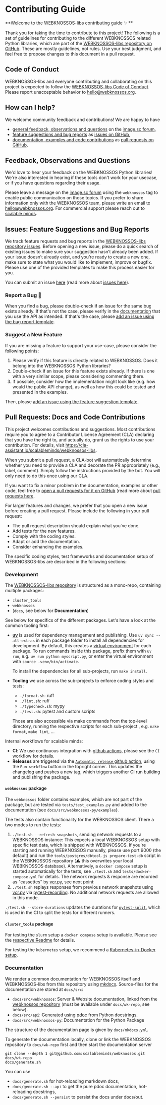 # Contributing Guide

**Welcome to the WEBKNOSSOS-libs contributing guide :sparkles: **

Thank you for taking the time to contribute to this project! The following is a set of guidelines for contributing to the different WEBKNOSSOS related Python libraries, which are part of the [WEBKNOSSOS-libs repository on GitHub](https://github.com/scalableminds/webknossos-libs). These are mostly guidelines, not rules. Use your best judgment, and feel free to propose changes to this document in a pull request.

## Code of Conduct

WEBKNOSSOS-libs and everyone contributing and collaborating on this project is expected to follow the [WEBKNOSSOS-libs Code of Conduct](CODE_OF_CONDUCT.md). Please report unacceptable behavior to [hello@webknossos.org](mailto:hello@webknossos.org).


## How can I help?

We welcome community feedback and contributions! We are happy to have

* [general feedback, observations and questions](#feedback-observations-and-questions) on the [image.sc forum](https://forum.image.sc/tag/webknossos),
* [feature suggestions and bug reports](#issues-feature-suggestions-and-bug-reports) as [issues on GitHub](https://github.com/scalableminds/webknossos-libs/issues/new),
* [documentation, examples and code contributions](#pull-requests-docs-and-code-contributions) as [pull requests on GitHub](https://github.com/scalableminds/webknossos-libs/compare).


## Feedback, Observations and Questions

We'd love to hear your feedback on the WEBKNOSSOS Python libraries!
We're also interested in hearing if these tools don't work for your usecase,
or if you have questions regarding their usage.

Please leave a message on the [image.sc forum](https://forum.image.sc/tag/webknossos)
using the `webknossos` tag to enable public communication on those topics.
If you prefer to share information only with the WEBKNOSSOS team, please write an email
to [hello@webknossos.org](mailto:hello@webknossos.org). For commercial support please
reach out to [scalable minds](https://scalableminds.com).


## Issues: Feature Suggestions and Bug Reports

We track feature requests and bug reports in the [WEBKNOSSOS-libs repository issues](https://github.com/scalableminds/webknossos-libs/issues).
Before opening a new issue, please do a quick search of existing issues to make sure your suggestion hasn’t already been added.
If your issue doesn’t already exist, and you’re ready to create a new one, make sure to state what you would like to implement, improve or bugfix.
Please use one of the provided templates to make this process easier for you.

You can submit an issue [here](https://github.com/scalableminds/webknossos-libs/issues/new)
(read more about [issues here](https://docs.github.com/en/issues)).


### Report a Bug :lady_beetle:

When you find a bug, please double-check if an issue for the same bug exists already.
If that's not the case, please verify in the [documentation](https://docs.webknossos.org/api/webknossos.html)
that you use the API as intended. If that's the case, please
[add an issue using the bug report template](https://github.com/scalableminds/webknossos/issues/new?template=bug_report.md).


### Suggest a New Feature

If you are missing a feature to support your use-case, please consider the following points:

1. Please verify if this feature is directly related to WEBKNOSSOS.
   Does it belong into the WEBKNOSSOS Python libraries?
2. Double-check if an issue for this feature exists already. If there is one with a very similar scope,
   please considering commenting there.
3. If possible, consider how the implementation might look like (e.g. how would the public API change),
   as well as how this could be tested and presented in the examples.

Then, please [add an issue using the feature suggestion template](https://github.com/scalableminds/webknossos/issues/new?template=feature_suggestion.md).


## Pull Requests: Docs and Code Contributions

This project welcomes contributions and suggestions. Most contributions require you to
agree to a Contributor License Agreement (CLA) declaring that you have the right to,
and actually do, grant us the rights to use your contribution. For details, visit
https://cla-assistant.io/scalableminds/webknossos-libs.

When you submit a pull request, a CLA-bot will automatically determine whether you need
to provide a CLA and decorate the PR appropriately (e.g., label, comment). Simply follow the
instructions provided by the bot. You will only need to do this once using our CLA.

If you want to fix a minor problem in the documentation, examples or other code, feel free to
[open a pull requests for it on GitHub](https://github.com/scalableminds/webknossos-libs/compare)
(read more about [pull requests here](https://docs.github.com/en/pull-requests).

For larger features and changes, we prefer that you open a new issue before creating a pull request.
Please include the following in your pull request:

* The pull request description should explain what you've done.
* Add tests for the new features.
* Comply with the coding styles.
* Adapt or add the documentation.
* Consider enhancing the examples.

The specific coding styles, test frameworks and documentation setup of WEBKNOSSOS-libs are described
in the following sections:


### Development

The [WEBKNOSSOS-libs repository](https://github.com/scalableminds/webknossos-libs) is structured as a mono-repo, containing multiple packages:

* `cluster_tools`
* `webknossos`
* (`docs`, see below for **Documentation**)

See below for specifics of the different packages. Let's have a look at the common tooling first:

* [**uv**](https://docs.astral.sh/uv) is used for dependency management and publishing.
  Use `uv sync --all-extras` in each package folder to install all dependencies for development.
  By default, this creates a [virtual environment](https://docs.python.org/3/tutorial/venv.html) for each package.
  To run commands inside this package, prefix them with `uv run`, e.g. `uv run python myscript.py`,
  or enter the virtual environment with `source .venv/bin/activate`.

  To install the dependencies for all sub-projects, run `make install`.
  
* **Tooling** we use across the sub-projects to enforce coding styles and tests:
    * `./format.sh`: ruff
    * `./lint.sh`: ruff
    * `./typecheck.sh`: mypy
    * `./test.sh`: pytest and custom scripts

  Those are also accessible via make commands from the top-level directory, running the respective scripts for each sub-project
  , e.g. `make format`, `make lint`, …

Internal workflows for scalable minds:

* **CI**: We use continuous integration with [github actions](https://github.com/scalableminds/webknossos-libs/actions),
  please see the `CI` workflow for details.
* **Releases** are triggered via the
  [`Automatic release` github action](https://github.com/scalableminds/webknossos-libs/actions/workflows/release.yml),
  using the `Run workflow` button in the topright corner.
  This updates the changelog and pushes a new tag, which triggers another CI run building and publishing the package.


#### `webknossos` package

The `webknossos` folder contains examples, which are not part of the package, but are tested via `tests/test_examples.py` and added to the documentation (see `docs/src/webknossos-py/examples`).

The tests also contain functionality for the WEBKNOSSOS client. There a two modes to run the tests:

1. `./test.sh --refresh-snapshots`, sending network requests to a WEBKNOSSOS instance:
  This expects a local WEBKNOSSOS setup with specific test data, which is shipped with WEBKNOSSOS. If you're starting and running WEBKNOSSOS manually, please use port 9000 (the default) and run the `tools/postgres/dbtool.js prepare-test-db` script in the WEBKNOSSOS repository (⚠️ this overwrites your local WEBKNOSSOS database). Alternatively, a `docker compose` setup is started automatically for the tests, see `./test.sh` and `tests/docker-compose.yml` for details. The network requests & response are recorded as "cassettes" by [vcr.py](https://vcrpy.readthedocs.io), see next point:
2. `./test.sh` replays responses from previous network snapshots using [vcr.py](https://vcrpy.readthedocs.io) via [pytest-recording](https://github.com/kiwicom/pytest-recording). No additional network requests are allowed in this mode.

`./test.sh --store-durations` updates the durations for
[`pytest-split`](https://jerry-git.github.io/pytest-split),
which is used in the CI to split the tests for different runners.

#### `cluster_tools` package

For testing the `slurm` setup a `docker compose` setup is available. Please see the [respective Readme](https://github.com/scalableminds/webknossos-libs/blob/master/cluster_tools/README.md) for details.

For testing the `kubernetes` setup, we recommend a [Kubernetes-in-Docker setup](https://kind.sigs.k8s.io/).


### Documentation

We render a common documentation for WEBKNOSSOS itself and WEBKNOSSOS-libs from this repository using [mkdocs](https://www.mkdocs.org/). Source-files for the documentation are stored at `docs/src`:

* `docs/src/webknossos`: Server & Website documentation, linked from the [webknossos repository](https://github.com/scalableminds/webknossos) (must be available under `docs/wk-repo`, see below).
* `docs/src/api`: Generated using [pdoc](https://pdoc.dev) from Python docstrings.
* `docs/src/webknossos-py`: Documentation for the Python Package

The structure of the documentation page is given by `docs/mkdocs.yml`.

To generate the documentation locally, clone or link the WEBKNOSSOS repository to `docs/wk-repo` first and then start the documentation server
```shell
git clone --depth 1 git@github.com:scalableminds/webknossos.git docs/wk-repo
docs/generate.sh
```

You can use

* `docs/generate.sh` for hot-reloading markdown docs,
* `docs/generate.sh --api` to get the pure pdoc documentation, hot-reloading docstrings,
* `docs/generate.sh --persist` to persist the docs under docs/out.
